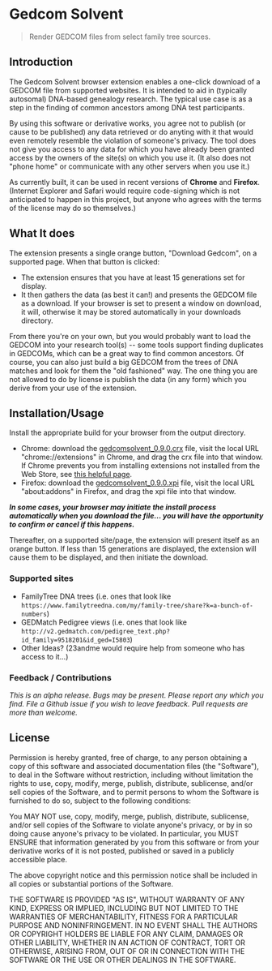 # Gedcom Solvent

> Render GEDCOM files from select family tree sources.

## Introduction

The Gedcom Solvent browser extension enables a one-click download of a GEDCOM file from supported websites. It is intended to aid in (typically autosomal) DNA-based genealogy research. The typical use case is as a step in the finding of common ancestors among DNA test participants.

By using this software or derivative works, you agree not to publish (or cause to be published) any data retrieved or do anyting with it that would even remotely resemble the violation of someone's privacy. The tool does not give you access to any data for which you have already been granted access by the owners of the site(s) on which you use it. (It also does not "phone home" or communicate with any other servers when you use it.)

As currently built, it can be used in recent versions of **Chrome** and **Firefox**. (Internet Explorer and Safari would require code-signing which is not anticipated to happen in this project, but anyone who agrees with the terms of the license may do so themselves.)

## What It does

The extension presents a single orange button, "Download Gedcom", on a supported page. When that button is clicked:

* The extension ensures that you have at least 15 generations set for display.
* It then gathers the data (as best it can!) and presents the GEDCOM file as a download. If your browser is set to present a window on download, it will, otherwise it may be stored automatically in your downloads directory.

From there you're on your own, but you would probably want to load the GEDCOM into your research tool(s) -- some tools support finding duplicates in GEDCOMs, which can be a great way to find common ancestors. Of course, you can also just build a big GEDCOM from the trees of DNA matches and look for them the "old fashioned" way. The one thing you are not allowed to do by license is publish the data (in any form) which you derive from your use of the extension.

## Installation/Usage

Install the appropriate build for your browser from the output directory.

* Chrome: download the [gedcomsolvent_0.9.0.crx](https://github.com/gtorkelson/gedcom-solvent/releases/download/v0.9.0/gedcomsolvent_0.9.0.crx) file, visit the local URL "chrome://extensions" in Chrome, and drag the crx file into that window. If Chrome prevents you from installing extensions not installed from the Web Store, see [this helpful page](http://lifehacker.com/install-chrome-extensions-from-outside-the-store-with-d-1596918011).
* Firefox: download the [gedcomsolvent_0.9.0.xpi](https://github.com/gtorkelson/gedcom-solvent/releases/download/v0.9.0/gedcomsolvent_0.9.0.xpi) file, visit the local URL "about:addons" in Firefox, and drag the xpi file into that window.

**_In some cases, your browser may initiate the install process automatically when you download the file... you will have the opportunity to confirm or cancel if this happens._**

Thereafter, on a supported site/page, the extension will present itself as an orange button. If less than 15 generations are displayed, the extension will cause them to be displayed, and then initiate the download.

### Supported sites

* FamilyTree DNA trees (i.e. ones that look like `https://www.familytreedna.com/my/family-tree/share?k=a-bunch-of-numbers`)
* GEDMatch Pedigree views (i.e. ones that look like `http://v2.gedmatch.com/pedigree_text.php?id_family=9518201&id_ged=I5803`)
* Other Ideas? (23andme would require help from someone who has access to it...)

### Feedback / Contributions

*This is an alpha release. Bugs may be present. Please report any which you find. File a Github issue if you wish to leave feedback. Pull requests are more than welcome.*

## License

Permission is hereby granted, free of charge, to any person obtaining a copy
of this software and associated documentation files (the "Software"), to deal
in the Software without restriction, including without limitation the rights
to use, copy, modify, merge, publish, distribute, sublicense, and/or sell
copies of the Software, and to permit persons to whom the Software is
furnished to do so, subject to the following conditions:

You MAY NOT use, copy, modify, merge, publish, distribute, sublicense, and/or
sell copies of the Software to violate anyone's privacy, or by  in so doing
cause anyone's privacy to be violated. In particular, you MUST ENSURE that
information generated by you from this software or from your derivative works of
it is not posted, published or saved in a publicly accessible place.

The above copyright notice and this permission notice shall be included in
all copies or substantial portions of the Software.

THE SOFTWARE IS PROVIDED "AS IS", WITHOUT WARRANTY OF ANY KIND, EXPRESS OR
IMPLIED, INCLUDING BUT NOT LIMITED TO THE WARRANTIES OF MERCHANTABILITY,
FITNESS FOR A PARTICULAR PURPOSE AND NONINFRINGEMENT. IN NO EVENT SHALL THE
AUTHORS OR COPYRIGHT HOLDERS BE LIABLE FOR ANY CLAIM, DAMAGES OR OTHER
LIABILITY, WHETHER IN AN ACTION OF CONTRACT, TORT OR OTHERWISE, ARISING FROM,
OUT OF OR IN CONNECTION WITH THE SOFTWARE OR THE USE OR OTHER DEALINGS IN
THE SOFTWARE.
